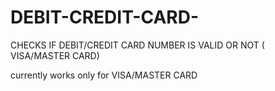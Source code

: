 # DEBIT-CREDIT-CARD-
CHECKS IF  DEBIT/CREDIT CARD  NUMBER IS VALID OR NOT ( VISA/MASTER  CARD)

currently works only for VISA/MASTER  CARD
